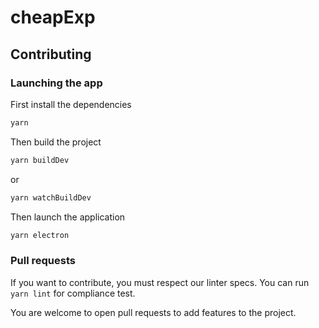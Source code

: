 # cheapExp

## Contributing

### Launching the app

First install the dependencies

```bash
yarn
```

Then build the project

```bash
yarn buildDev
```
or
```bash
yarn watchBuildDev
```

Then launch the application

```bash
yarn electron
```

### Pull requests

If you want to contribute, you must respect our linter specs. You can run `yarn lint` for compliance test.

You are welcome to open pull requests to add features to the project.
